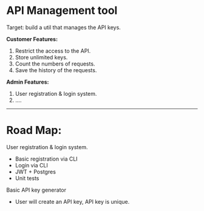 API Management tool
======================

Target:
build a util that manages the API keys.

<b>Customer Features:</b>
1) Restrict the access to the API.
2) Store unlimited keys.
3) Count the numbers of requests.
4) Save the history of the requests.
 
<b>Admin Features:</b>
1) User registration & login system.
2) ....

*******
Road Map:
=====


User registration & login system.

- Basic registration via CLI
- Login via CLI
- JWT + Postgres
- Unit tests


Basic API key generator

- User will create an API key, API key is unique.
